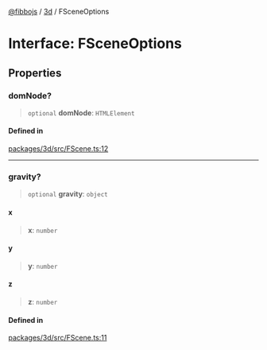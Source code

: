 [@fibbojs](/api/index) / [3d](/api/3d) / FSceneOptions

# Interface: FSceneOptions

## Properties

### domNode?

> `optional` **domNode**: `HTMLElement`

#### Defined in

[packages/3d/src/FScene.ts:12](https://github.com/fibbojs/fibbo/blob/b75caee36f4519a3126901ff2e1c5645cf5db4a7/packages/3d/src/FScene.ts#L12)

***

### gravity?

> `optional` **gravity**: `object`

#### x

> **x**: `number`

#### y

> **y**: `number`

#### z

> **z**: `number`

#### Defined in

[packages/3d/src/FScene.ts:11](https://github.com/fibbojs/fibbo/blob/b75caee36f4519a3126901ff2e1c5645cf5db4a7/packages/3d/src/FScene.ts#L11)
